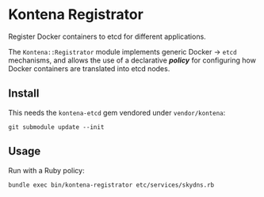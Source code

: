 # Kontena Registrator

Register Docker containers to etcd for different applications.

The `Kontena::Registrator` module implements generic Docker -> `etcd` mechanisms, and allows the use of a declarative ***policy*** for configuring how Docker containers are translated into etcd nodes.

## Install

This needs the `kontena-etcd` gem vendored under `vendor/kontena`:

`git submodule update --init`

## Usage

Run with a Ruby policy:

`bundle exec bin/kontena-registrator etc/services/skydns.rb`

